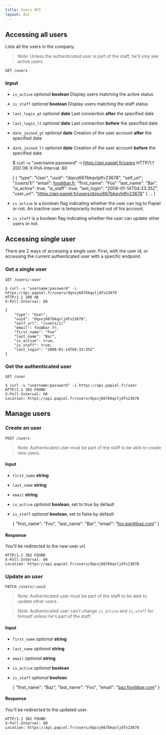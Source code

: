 ```yaml
---
title: Users API
layout: doc
---
```


## Accessing all users

Lists all the users in the company.

> Note: Unless the authenticated user is part of the staff, he'll only see active users

`GET /users`

### Input

- `is_active` _optional_ **boolean** Display users matching the active status
- `is_staff` _optional_ **boolean** Display users matching the staff status
- `last_login_gt` _optional_ **date** Last connection **after** the specified date
- `last_login_lt` _optional_ **date** Last connection **before** the specified date
- `date_joined_gt` _optional_ **date** Creation of the user account **after** the specified date
- `date_joined_lt` _optional_ **date** Creation of the user account **before** the specified date

	$ curl -u "username:password" -i https://api.papiel.fr/users
	HTTP/1.1 200 OK
	X-Poll-Interval: 60

	[
		{
			"type": "User",
			"uuid": "dqsvj667bkqvljdfv23678",
			"self_url": "/users/1/"
			"email": foo@bar.fr,
			"first_name": "Foo"
			"last_name": "Bar",
			"is_active": true,
			"is_staff": true;
			"last_login": "2008-01-14T04:33:35Z",
			"user_url": "https://api.papiel.fr/users/dqsvj667bkqvljdfv23678"
		}
		...
	]

- `is_active` is a boolean flag indicating whether the user can log to Papiel or not. An inactive user is temporarily locked out of his account.
- `is_staff` is a boolean flag indicating whether the user can update other users or not.

## Accessing single user

There are 2 ways of accessing a single user. First, with the user id, or accessing the current authenticated user with a specific endpoint.

### Get a single user

`GET /users/:user`

	$ curl -u "username:password" -i https://api.papiel.fr/users/dqsvj667bkqvljdfv23678
	HTTP/1.1 200 OK
	X-Poll-Interval: 60

	{
		"type": "User",
		"uuid": "dqsvj667bkqvljdfv23678",
		"self_url": "/users/1/"
		"email": foo@bar.fr,
		"first_name": "Foo"
		"last_name": "Bar",
		"is_active": true,
		"is_staff": true;
		"last_login": "2008-01-14T04:33:35Z"
	}


### Get the authenticated user

`GET /user`

	$ curl -u "username:password" -i https://api.papiel.fr/user
	HTTP/1.1 302 FOUND
	X-Poll-Interval: 60
	Location: https://api.papiel.fr/users/dqsvj667bkqvljdfv23678

## Manage users

### Create an user

`POST /users`

> Note:  Authenticated user must be part of the staff to be able to create new users.

#### Input

- `first_name` **string**
- `last_name` **string**
- `email` **string**
- `is_active` _optional_ **boolean**, set to true by default
- `is_staff` _optional_ **boolean**, set to false by default

	{
		"first_name": "Foo",
		"last_name": "Bar",
		"email": "foo.bar@baz.com"
	}

#### Response

You'll be redirected to the new user url.

	HTTP/1.1 302 FOUND
	X-Poll-Interval: 60
	Location: https://api.papiel.fr/users/dqsvj667bkqvljdfv23678

### Update an user

`PATCH /users/:uuid`

> Note:  Authenticated user must be part of the staff to be able to update other users.

> Note:  Authenticated user can't change `is_active` and `is_staff` for himself unless he's part of the staff.

#### Input

- `first_name` _optional_ **string**
- `last_name` _optional_ **string**
- `email` _optional_ **string**
- `is_active` _optional_ **boolean**
- `is_staff` _optional_ **boolean**


	{
		"first_name": "Baz",
		"last_name": "Foo",
		"email": "baz.foo@bar.com"
	}

#### Response

You'll be redirected to the updated user.

	HTTP/1.1 302 FOUND
	X-Poll-Interval: 60
	Location: https://api.papiel.fr/users/dqsvj667bkqvljdfv23678
